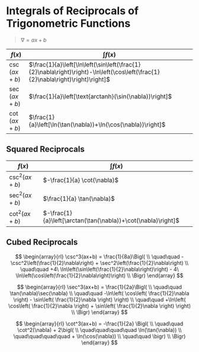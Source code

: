 # Integrals of Reciprocals of Trigonometric Functions

> $\nabla = ax+b$

| $f(x)$ | $\int f(x)$ |
|--|--|
| $\csc(ax+b)$ | $\frac{1}{a}\left[\ln\left(\sin\left(\frac{1}{2}\nabla\right)\right)-\ln\left(\cos\left(\frac{1}{2}\nabla\right)\right)\right]$ |
| $\sec(ax+b)$ | $\frac{1}{a}\left[\text{arctanh}(\sin(\nabla))\right]$ |
| $\cot(ax+b)$ | $\frac{1}{a}\left[\ln(\tan(\nabla))+\ln(\cos(\nabla))\right]$ |

## Squared Reciprocals

| $f(x)$ | $\int f(x)$ |
|--|--|
| $\csc^2(ax+b)$ | $-\frac{1}{a} \cot(\nabla)$ |
| $\sec^2(ax+b)$ | $\frac{1}{a} \tan(\nabla)$ |
| $\cot^2(ax+b)$ | $-\frac{1}{a}\left[\arctan(\tan(\nabla))+\cot(\nabla)\right]$ |

## Cubed Reciprocals

$$
\begin{array}{rl}
\csc^3(ax+b) = \frac{1}{8a}\Bigl(
\\
\quad\quad -\csc^2\left(\frac{1}{2}\nabla\right) + \sec^2\left(\frac{1}{2}\nabla\right)
\\
\quad\quad +4\ \ln\left(\sin\left(\frac{1}{2}\nabla\right)\right) - 4\ \ln\left(\cos\left(\frac{1}{2}\nabla\right)\right)
\\
\Bigr)
\end{array}
$$

$$
\begin{array}{rl}
\sec^3(ax+b) = \frac{1}{2a}\Bigl(
\\
\quad\quad \tan(\nabla)\sec(\nabla)
\\
\quad\quad -\ln\left(
 \cos\left( \frac{1}{2}\nabla \right) -
 \sin\left( \frac{1}{2}\nabla \right)
\right)
\\
\quad\quad +\ln\left(
 \cos\left( \frac{1}{2}\nabla \right) +
 \sin\left( \frac{1}{2}\nabla \right)
\right)
\\
\Bigr)
\end{array}
$$

$$
\begin{array}{rl}
\cot^3(ax+b) = -\frac{1}{2a} \Bigl(
\\
\quad\quad \cot^2(\nabla) + 2\bigl(
\\
\quad\quad\quad\quad
\ln(\tan(\nabla))
\\
\quad\quad\quad\quad + \ln(\cos(\nabla))
\\
\quad\quad \bigr)
\\
\Bigr)
\end{array}
$$

